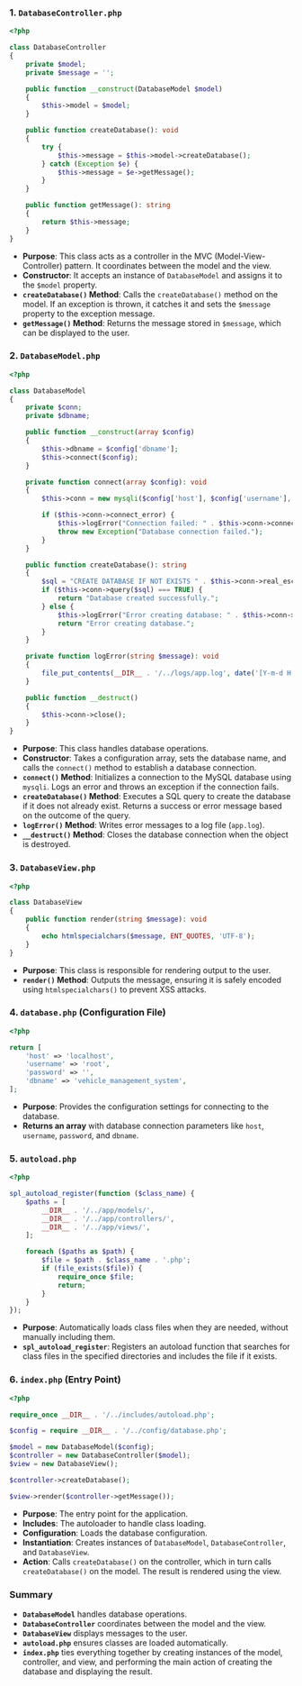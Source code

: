 ### 1. **`DatabaseController.php`**

```php
<?php

class DatabaseController
{
    private $model;
    private $message = '';

    public function __construct(DatabaseModel $model)
    {
        $this->model = $model;
    }

    public function createDatabase(): void
    {
        try {
            $this->message = $this->model->createDatabase();
        } catch (Exception $e) {
            $this->message = $e->getMessage();
        }
    }

    public function getMessage(): string
    {
        return $this->message;
    }
}
```

- **Purpose**: This class acts as a controller in the MVC (Model-View-Controller) pattern. It coordinates between the model and the view.
- **Constructor**: It accepts an instance of `DatabaseModel` and assigns it to the `$model` property.
- **`createDatabase()` Method**: Calls the `createDatabase()` method on the model. If an exception is thrown, it catches it and sets the `$message` property to the exception message.
- **`getMessage()` Method**: Returns the message stored in `$message`, which can be displayed to the user.

### 2. **`DatabaseModel.php`**

```php
<?php

class DatabaseModel
{
    private $conn;
    private $dbname;

    public function __construct(array $config)
    {
        $this->dbname = $config['dbname'];
        $this->connect($config);
    }

    private function connect(array $config): void
    {
        $this->conn = new mysqli($config['host'], $config['username'], $config['password']);

        if ($this->conn->connect_error) {
            $this->logError("Connection failed: " . $this->conn->connect_error);
            throw new Exception("Database connection failed.");
        }
    }

    public function createDatabase(): string
    {
        $sql = "CREATE DATABASE IF NOT EXISTS " . $this->conn->real_escape_string($this->dbname);
        if ($this->conn->query($sql) === TRUE) {
            return "Database created successfully.";
        } else {
            $this->logError("Error creating database: " . $this->conn->error);
            return "Error creating database.";
        }
    }

    private function logError(string $message): void
    {
        file_put_contents(__DIR__ . '/../logs/app.log', date('[Y-m-d H:i:s]') . " " . $message . PHP_EOL, FILE_APPEND);
    }

    public function __destruct()
    {
        $this->conn->close();
    }
}
```

- **Purpose**: This class handles database operations.
- **Constructor**: Takes a configuration array, sets the database name, and calls the `connect()` method to establish a database connection.
- **`connect()` Method**: Initializes a connection to the MySQL database using `mysqli`. Logs an error and throws an exception if the connection fails.
- **`createDatabase()` Method**: Executes a SQL query to create the database if it does not already exist. Returns a success or error message based on the outcome of the query.
- **`logError()` Method**: Writes error messages to a log file (`app.log`).
- **`__destruct()` Method**: Closes the database connection when the object is destroyed.

### 3. **`DatabaseView.php`**

```php
<?php

class DatabaseView
{
    public function render(string $message): void
    {
        echo htmlspecialchars($message, ENT_QUOTES, 'UTF-8');
    }
}
```

- **Purpose**: This class is responsible for rendering output to the user.
- **`render()` Method**: Outputs the message, ensuring it is safely encoded using `htmlspecialchars()` to prevent XSS attacks.

### 4. **`database.php` (Configuration File)**

```php
<?php

return [
    'host' => 'localhost',
    'username' => 'root',
    'password' => '',
    'dbname' => 'vehicle_management_system',
];
```

- **Purpose**: Provides the configuration settings for connecting to the database.
- **Returns an array** with database connection parameters like `host`, `username`, `password`, and `dbname`.

### 5. **`autoload.php`**

```php
<?php

spl_autoload_register(function ($class_name) {
    $paths = [
        __DIR__ . '/../app/models/',
        __DIR__ . '/../app/controllers/',
        __DIR__ . '/../app/views/',
    ];

    foreach ($paths as $path) {
        $file = $path . $class_name . '.php';
        if (file_exists($file)) {
            require_once $file;
            return;
        }
    }
});
```

- **Purpose**: Automatically loads class files when they are needed, without manually including them.
- **`spl_autoload_register`**: Registers an autoload function that searches for class files in the specified directories and includes the file if it exists.

### 6. **`index.php` (Entry Point)**

```php
<?php

require_once __DIR__ . '/../includes/autoload.php';

$config = require __DIR__ . '/../config/database.php';

$model = new DatabaseModel($config);
$controller = new DatabaseController($model);
$view = new DatabaseView();

$controller->createDatabase();

$view->render($controller->getMessage());
```

- **Purpose**: The entry point for the application.
- **Includes**: The autoloader to handle class loading.
- **Configuration**: Loads the database configuration.
- **Instantiation**: Creates instances of `DatabaseModel`, `DatabaseController`, and `DatabaseView`.
- **Action**: Calls `createDatabase()` on the controller, which in turn calls `createDatabase()` on the model. The result is rendered using the view.

### Summary

- **`DatabaseModel`** handles database operations.
- **`DatabaseController`** coordinates between the model and the view.
- **`DatabaseView`** displays messages to the user.
- **`autoload.php`** ensures classes are loaded automatically.
- **`index.php`** ties everything together by creating instances of the model, controller, and view, and performing the main action of creating the database and displaying the result.
